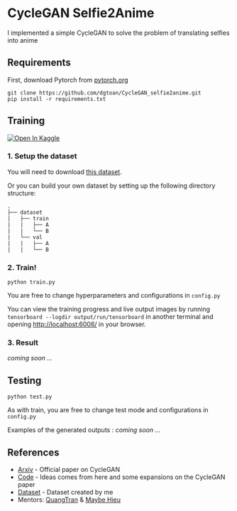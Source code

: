 # CycleGAN Selfie2Anime
I implemented a simple CycleGAN to solve the problem of translating selfies into anime

## Requirements
First, download Pytorch from [pytorch.org](https://pytorch.org/)
```
git clone https://github.com/dgtoan/CycleGAN_selfie2anime.git
pip install -r requirements.txt
```

## Training
<a href="https://www.kaggle.com/code/dngton/cyclegan-selfie2anime"><img src="https://kaggle.com/static/images/open-in-kaggle.svg" alt="Open In Kaggle"></a>
### 1. Setup the dataset
You will need to download [this dataset](https://www.kaggle.com/datasets/dngton/selfie2anime).

Or you can build your own dataset by setting up the following directory structure:

    .
    ├── dataset
    |   ├── train
    |   |   ├── A
    |   |   └── B
    |   └── val
    |   |   ├── A
    |   |   └── B

### 2. Train!
```
python train.py
```
You are free to change hyperparameters and configurations in ```config.py```

You can view the training progress and live output images by running ```tensorboard --logdir output/run/tensorboard``` in another terminal and opening [http://localhost:6006/](http://localhost:6006/) in your browser.

### 3. Result
*coming soon ...*

## Testing
```
python test.py
```
As with train, you are free to change test mode and configurations in ```config.py```

Examples of the generated outputs : *coming soon ...*

<!-- ![Real horse](https://github.com/ai-tor/PyTorch-CycleGAN/raw/master/output/real_A.jpg) -->
<!-- ![Fake zebra](https://github.com/ai-tor/PyTorch-CycleGAN/raw/master/output/fake_B.png) -->
<!-- ![Real zebra](https://github.com/ai-tor/PyTorch-CycleGAN/raw/master/output/real_B.jpg) -->
<!-- ![Fake horse](https://github.com/ai-tor/PyTorch-CycleGAN/raw/master/output/fake_A.png) -->

## References
- [Arxiv](https://arxiv.org/abs/1703.10593) - Official paper on CycleGAN
- [Code](https://github.com/aitorzip/PyTorch-CycleGAN) - Ideas comes from here and some expansions on the CycleGAN paper
- [Dataset](https://www.kaggle.com/datasets/dngton/selfie2anime) - Dataset created by me
- Mentors: [QuangTran](https://github.com/pewdspie24) & [Maybe Hieu](https://github.com/maybehieu)
